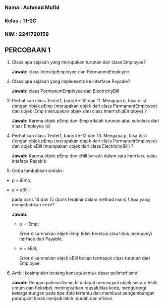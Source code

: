 ### Nama : Achmad Mufid

### Kelas : TI-2C

### NIM : 2241720159

## PERCOBAAN 1

1. Class apa sajakah yang merupakan turunan dari class Employee?

   **Jawab:** class InteshipEmployee dan PermanentEmployee

2. Class apa sajakah yang implements ke interface Payable?

   **Jawab:** class PermanentEmployee dan ElectricityBill

3. Perhatikan class Tester1, baris ke-10 dan 11. Mengapa e, bisa diisi dengan objek pEmp (merupakan objek dari class PermanentEmployee) dan objek iEmp (merupakan objek dari class InternshipEmploye) ?

   **Jawab:** Karena objek pEmp dan iEmp adalah turunan atau subclass dari class Employee (e)

4. Perhatikan class Tester1, baris ke-12 dan 13. Mengapa p, bisa diisi dengan objek pEmp (merupakan objek dari class PermanentEmployee) dan objek eBill (merupakan objek dari class ElectricityBill) ?

   **Jawab:** Karena objek pEmp dan eBill berada dalam satu interface yaitu inteface Payable

5. Coba tambahkan sintaks:

- p = iEmp;

- e = eBill;

  pada baris 14 dan 15 (baris terakhir dalam method main) ! Apa yang menyebabkan error?

  **Jawab:**

  - p = iEmp;

    Error dikarenakan objek iEmp tidak berelasi atau tidak mempunyi iterface dari Payable.

  - e = eBill;

    Error dikarenakan objek eBill bukan termasuk class turunan dari Employee.

6. Ambil kesimpulan tentang konsep/bentuk dasar polimorfisme!

   **Jawab:** Dengan polimorfisme, kita dapat menangani objek secara lebih umum dan fleksibel, meningkatkan reusabilitas kode, mengurangi ketergantungan pada tipe data tertentu dan membuat pengembangan perangkat lunak menjadi lebih mudah dan efisien.
